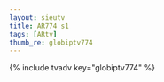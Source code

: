 ```yaml
--- 
layout: sieutv
title: AR774 s1
tags: [ARtv]
thumb_re: globiptv774
---
```

{% include tvadv key="globiptv774" %} 
